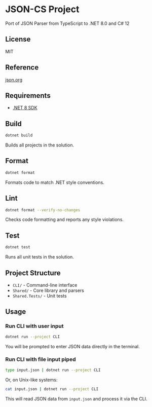 # JSON-CS Project

Port of JSON Parser from TypeScript to .NET 8.0 and C# 12

## License

MIT

## Reference

[json.org](http://json.org)

## Requirements

- [.NET 8 SDK](https://dotnet.microsoft.com/download/dotnet/8.0)

## Build

```sh
dotnet build
```

Builds all projects in the solution.

## Format

```sh
dotnet format
```

Formats code to match .NET style conventions.

## Lint

```sh
dotnet format --verify-no-changes
```

Checks code formatting and reports any style violations.

## Test

```sh
dotnet test
```

Runs all unit tests in the solution.

## Project Structure

- `CLI/` - Command-line interface
- `Shared/` - Core library and parsers
- `Shared.Tests/` - Unit tests

## Usage

### Run CLI with user input

```sh
dotnet run --project CLI
```

You will be prompted to enter JSON data directly in the terminal.

### Run CLI with file input piped

```sh
type input.json | dotnet run --project CLI
```

Or, on Unix-like systems:

```sh
cat input.json | dotnet run --project CLI
```

This will read JSON data from `input.json` and process it via the CLI.
